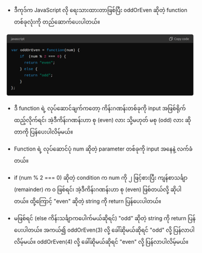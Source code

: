 * ဒီကုဒ်က JavaScript လို ရေးသားထားတာဖြစ်ပြီး oddOrEven ဆိုတဲ့ function တစ်ခုလုံးကို တည်ဆောက်ပေးပါတယ်။

![alt text](<Screenshot from 2024-08-14 19-41-37.png>)

* ဒီ function ရဲ့ လုပ်ဆောင်ချက်ကတော့ ကိန်းဂဏန်းတစ်ခုကို input အဖြစ်ရိုက်ထည့်လိုက်ရင်၊ အဲ့ဒီကိန်းဂဏန်းဟာ စု (even) လား သို့မဟုတ် မစု (odd) လား ဆိုတာကို ပြန်ပေးပါလိမ့်မယ်။

* Function ရဲ့ လုပ်ဆောင်ပုံ num ဆိုတဲ့ parameter တစ်ခုကို input အနေနဲ့ လက်ခံတယ်။
* if (num % 2 === 0) ဆိုတဲ့ condition က num ကို ၂ ဖြင့်စားပြီး ကျန်စာသင်္ချာ (remainder) က ၀ ဖြစ်ရင်၊ အဲ့ဒီကိန်းဂဏန်းဟာ စု (even) ဖြစ်တယ်လို့ ဆိုပါတယ်။ ထို့ကြောင့် "even" ဆိုတဲ့ string ကို return ပြန်ပေးပါတယ်။
* မဖြစ်ရင် (else ကိန်းသင်္ချာကပေါက်မယ်ဆိုရင်) "odd" ဆိုတဲ့ string ကို return ပြန်ပေးပါတယ်။
အကယ်၍ oddOrEven(3) လို့ ခေါ်ဆိုမယ်ဆိုရင် "odd" လို့ ပြန်လာပါလိမ့်မယ်။ oddOrEven(4) လို့ ခေါ်ဆိုမယ်ဆိုရင် "even" လို့ ပြန်လာပါလိမ့်မယ်။






